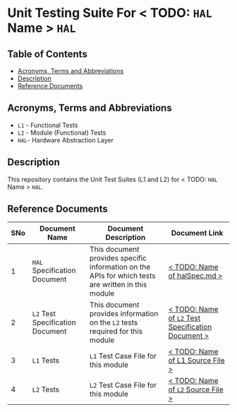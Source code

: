 # Unit Testing Suite For < TODO: `HAL` Name > `HAL`

## Table of Contents

- [Acronyms, Terms and Abbreviations](#acronyms-terms-and-abbreviations)
- [Description](#description)
- [Reference Documents](#reference-documents)

## Acronyms, Terms and Abbreviations

- `L1` - Functional Tests
- `L2` - Module (Functional) Tests
- `HAL`- Hardware Abstraction Layer

## Description

This repository contains the Unit Test Suites (L1 and L2) for < TODO: `HAL` Name > `HAL`.

## Reference Documents

<!-- Need to update links to point to correct repo -->
|SNo|Document Name|Document Description|Document Link|
|---|-------------|--------------------|-------------|
|1|`HAL` Specification Document|This document provides specific information on the APIs for which tests are written in this module|[< TODO: Name of halSpec.md >](< TODO: Link to `HAL`'s halSpec.md file in url > "< TODO: Name of halSpec.md >" )|
|2|`L2` Test Specification Document|This document provides information on the `L2` tests required for this module|[< TODO: Name of `L2` Test Specification Document >](< TODO: Link to `L2` Test Specification Document in url > "< TODO: Name of `L2` Test Specification Document >" )|
|3|`L1` Tests | `L1` Test Case File for this module |[< TODO: Name of L1 Source File >](< TODO: Link to `L1` Source File in url > "< TODO: Name of `L1` Source File>" )|
|4|`L2` Tests |`L2` Test Case File for this module|[< TODO: Name of `L2` Source File >](< TODO: Link to L2 Source File in url > "< TODO: Name of `L2` Source File>" )|

